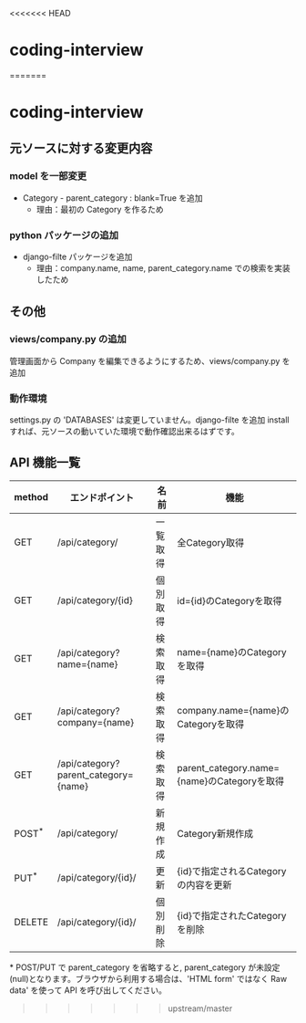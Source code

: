 <<<<<<< HEAD
# coding-interview
=======
# coding-interview

## 元ソースに対する変更内容
### model を一部変更
* Category - parent_category : blank=True を追加
  * 理由：最初の Category を作るため
### python パッケージの追加
* django-filte パッケージを追加
  * 理由：company.name, name, parent_category.name での検索を実装したため

## その他
### views/company.py の追加
管理画面から Company を編集できるようにするため、views/company.py を追加
### 動作環境
settings.py の 'DATABASES' は変更していません。django-filte を追加 install すれば、元ソースの動いていた環境で動作確認出来るはずです。
  
## API 機能一覧
|method|エンドポイント|名前|機能|
| ---- | ---- | ---- | ---- |
| GET  |/api/category/|一覧取得|全Category取得|
| GET  |/api/category/{id}|個別取得|id={id}のCategoryを取得|
| GET  |/api/category?name={name}|検索取得|name={name}のCategoryを取得|
| GET  |/api/category?company={name}|検索取得|company.name={name}のCategoryを取得|
| GET  |/api/category?parent_category={name}|検索取得|parent_category.name={name}のCategoryを取得|
| POST<sup>*</sup>|/api/category/|新規作成|Category新規作成|
| PUT<sup>*</sup>|/api/category/{id}/|更新|{id}で指定されるCategoryの内容を更新|
|DELETE|/api/category/{id}/|個別削除|{id}で指定されたCategoryを削除|

\* POST/PUT で parent_category を省略すると, parent_category が未設定(null)となります。ブラウザから利用する場合は、'HTML form' ではなく Raw data' を使って API を呼び出してください。
>>>>>>> upstream/master

